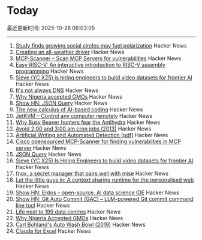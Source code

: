 # Today

最近更新时间: 2025-10-28 06:03:05

--- 
1. [Study finds growing social circles may fuel polarization](https://phys.org/news/2025-10-friends-division-social-circles-fuel.html) Hacker News
2. [Creating an all-weather driver](https://waymo.com/blog/2025/10/creating-an-all-weather-driver) Hacker News
3. [MCP-Scanner – Scan MCP Servers for vulnerabilities](https://github.com/cisco-ai-defense/mcp-scanner) Hacker News
4. [Easy RISC-V: An interactive introduction to RISC-V assembly programming](https://dramforever.github.io/easyriscv/) Hacker News
5. [Sieve (YC X25) is hiring engineers to build video datasets for frontier AI](https://www.sievedata.com/) Hacker News
6. [It's not always DNS](https://notes.pault.ag/its-not-always-dns/) Hacker News
7. [Why Nigeria accepted GMOs](https://www.asimov.press/p/nigeria-crops) Hacker News
8. [Show HN: JSON Query](https://jsonquerylang.org/) Hacker News
9. [The new calculus of AI-based coding](https://blog.joemag.dev/2025/10/the-new-calculus-of-ai-based-coding.html) Hacker News
10. [JetKVM – Control any computer remotely](https://jetkvm.com/) Hacker News
11. [Why Busy Beaver hunters fear the Antihydra](https://benbrubaker.com/why-busy-beaver-hunters-fear-the-antihydra/) Hacker News
12. [Avoid 2:00 and 3:00 am cron jobs (2013)](https://www.endpointdev.com/blog/2013/04/avoid-200-and-300-am-cron-jobs/) Hacker News
13. [Artificial Writing and Automated Detection [pdf]](https://www.nber.org/system/files/working_papers/w34223/w34223.pdf) Hacker News
14. [Cisco opensourced MCP-Scanner for finding vulnerabilties in MCP server](https://github.com/cisco-ai-defense/mcp-scanner) Hacker News
15. [JSON Query](https://jsonquerylang.org/) Hacker News
16. [Sieve (YC X25) Is Hiring Engineers to build video datasets for frontier AI](https://www.sievedata.com/) Hacker News
17. [fnox, a secret manager that pairs well with mise](https://github.com/jdx/mise/discussions/6779) Hacker News
18. [Let the little guys in: A context sharing runtime for the personalised web](https://arjun.md/little-guys) Hacker News
19. [Show HN: Erdos – open-source, AI data science IDE](https://www.lotas.ai/erdos) Hacker News
20. [Show HN: Git Auto Commit (GAC) – LLM-powered Git commit command line tool](https://github.com/cellwebb/gac) Hacker News
21. [Life next to 199 data centres](https://www.bbc.com/news/articles/c93dnnxewdvo) Hacker News
22. [Why Nigeria Accepted GMOs](https://www.asimov.press/p/nigeria-crops) Hacker News
23. [Carl Bohland's Auto Wash Bowl (2019)](https://www.vintag.es/2019/12/the-auto-wash-bowl.html) Hacker News
24. [Claude for Excel](https://www.claude.com/claude-for-excel) Hacker News
